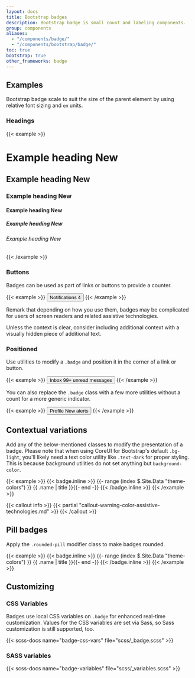 ```yaml
---
layout: docs
title: Bootstrap badges
description: Bootstrap badge is small count and labeling components.
group: components
aliases:
  - "/components/badge/"
  - "/components/bootstrap/badge/"
toc: true
bootstrap: true
other_frameworks: badge
---
```


## Examples

Bootstrap badge scale to suit the size of the parent element by using relative font sizing and `em` units.

### Headings

{{< example >}}
<h1>Example heading <span class="badge bg-secondary">New</span></h1>
<h2>Example heading <span class="badge bg-secondary">New</span></h2>
<h3>Example heading <span class="badge bg-secondary">New</span></h3>
<h4>Example heading <span class="badge bg-secondary">New</span></h4>
<h5>Example heading <span class="badge bg-secondary">New</span></h5>
<h6>Example heading <span class="badge bg-secondary">New</span></h6>
{{< /example >}}

### Buttons

Badges can be used as part of links or buttons to provide a counter.

{{< example >}}
<button type="button" class="btn btn-primary">
  Notifications <span class="badge text-bg-secondary">4</span>
</button>
{{< /example >}}

Remark that depending on how you use them, badges may be complicated for users of screen readers and related assistive technologies.

Unless the context is clear, consider including additional context with a visually hidden piece of additional text.

### Positioned

Use utilities to modify a `.badge` and position it in the corner of a link or button.

{{< example >}}
<button type="button" class="btn btn-primary position-relative">
  Inbox
  <span class="position-absolute top-0 start-100 translate-middle badge rounded-pill bg-danger">
    99+
    <span class="visually-hidden">unread messages</span>
  </span>
</button>
{{< /example >}}

You can also replace the `.badge` class with a few more utilities without a count for a more generic indicator.

{{< example >}}
<button type="button" class="btn btn-primary position-relative">
  Profile
  <span class="position-absolute top-0 start-100 translate-middle p-2 bg-danger border border-light rounded-circle">
    <span class="visually-hidden">New alerts</span>
  </span>
</button>
{{< /example >}}

## Contextual variations

Add any of the below-mentioned classes to modify the presentation of a badge. Please note that when using CoreUI for Bootstrap's default `.bg-light`, you'll likely need a text color utility like `.text-dark` for proper styling. This is because background utilities do not set anything but `background-color`.

{{< example >}}
{{< badge.inline >}}
{{- range (index $.Site.Data "theme-colors") }}
<span class="badge text-bg-{{ .name }}">{{ .name | title }}</span>{{- end -}}
{{< /badge.inline >}}
{{< /example >}}

{{< callout info >}}
{{< partial "callout-warning-color-assistive-technologies.md" >}}
{{< /callout >}}

## Pill badges

Apply the `.rounded-pill` modifier class to make badges rounded.

{{< example >}}
{{< badge.inline >}}
{{- range (index $.Site.Data "theme-colors") }}
<span class="badge rounded-pill text-bg-{{ .name }}">{{ .name | title }}</span>{{- end -}}
{{< /badge.inline >}}
{{< /example >}}

## Customizing

### CSS Variables

Badges use local CSS variables on `.badge` for enhanced real-time customization. Values for the CSS variables are set via Sass, so Sass customization is still supported, too.

{{< scss-docs name="badge-css-vars" file="scss/_badge.scss" >}}

### SASS variables

{{< scss-docs name="badge-variables" file="scss/_variables.scss" >}}
